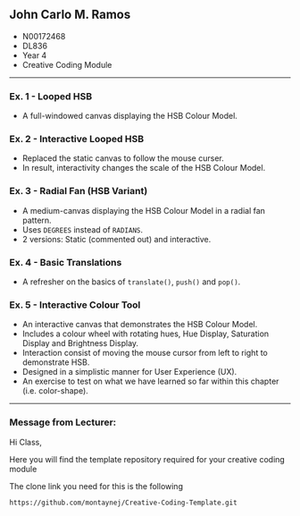 ## John Carlo M. Ramos 
- N00172468
- DL836
- Year 4
- Creative Coding Module

---

### Ex. 1 - Looped HSB
- A full-windowed canvas displaying the HSB Colour Model.

### Ex. 2 - Interactive Looped HSB
- Replaced the static canvas to follow the mouse curser.
- In result, interactivity changes the scale of the HSB Colour Model.

### Ex. 3 - Radial Fan (HSB Variant)
- A medium-canvas displaying the HSB Colour Model in a radial fan pattern.
- Uses `DEGREES` instead of `RADIANS`.
- 2 versions: Static (commented out) and interactive.

### Ex. 4 - Basic Translations
- A refresher on the basics of `translate()`, `push()` and `pop()`.

### Ex. 5 - Interactive Colour Tool
- An interactive canvas that demonstrates the HSB Colour Model.
- Includes a colour wheel with rotating hues, Hue Display, Saturation Display and Brightness Display.
- Interaction consist of moving the mouse cursor from left to right to demonstrate HSB.
- Designed in a simplistic manner for User Experience (UX).
- An exercise to test on what we have learned so far within this chapter (i.e. color-shape). 

---
### Message from Lecturer:

Hi Class,

Here you will find the template repository required for your creative coding module

The clone link you need for this is the following

```
https://github.com/montaynej/Creative-Coding-Template.git
```
